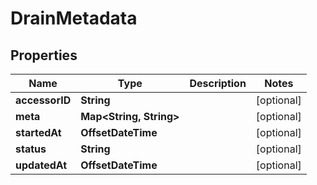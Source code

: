 

# DrainMetadata


## Properties

Name | Type | Description | Notes
------------ | ------------- | ------------- | -------------
**accessorID** | **String** |  |  [optional]
**meta** | **Map&lt;String, String&gt;** |  |  [optional]
**startedAt** | **OffsetDateTime** |  |  [optional]
**status** | **String** |  |  [optional]
**updatedAt** | **OffsetDateTime** |  |  [optional]



